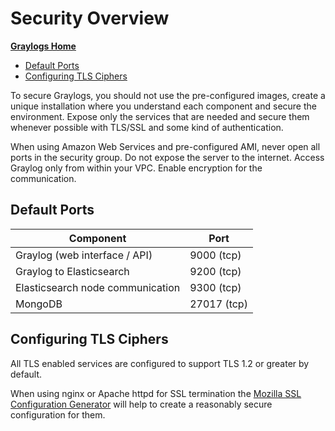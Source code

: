 # Security Overview

[**Graylogs Home**](../README.md)
- [Default Ports](#Default-Ports)
- [Configuring TLS Ciphers](#Configuring-TLS-Ciphers)

To secure Graylogs, you should not use the pre-configured images, create a unique installation where you understand each component and secure the environment. Expose only the services that are needed and secure them whenever possible with TLS/SSL and some kind of authentication. 

When using Amazon Web Services and pre-configured AMI, never open all ports in the security group. Do not expose the server to the internet. Access Graylog only from within your VPC. Enable encryption for the communication.

## Default Ports

| Component | Port |
|-|-|
| Graylog \(web interface / API\) | 9000 \(tcp\) |
| Graylog to Elasticsearch | 9200 \(tcp\) |
| Elasticsearch node communication | 9300 \(tcp\) |
|  MongoDB | 27017 \(tcp\) |


## Configuring TLS Ciphers

All TLS enabled services are configured to support TLS 1.2 or greater by default.

When using nginx or Apache httpd for SSL termination the [Mozilla SSL Configuration Generator](https://ssl-config.mozilla.org/) will help to create a reasonably secure configuration for them.

